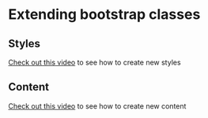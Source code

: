 # Extending bootstrap classes

## Styles

[Check out this video](https://youtu.be/RtCN2pYmIio) to see how to create new styles

## Content

[Check out this video](https://youtu.be/lu6CRbnzrJk) to see how to create new content
